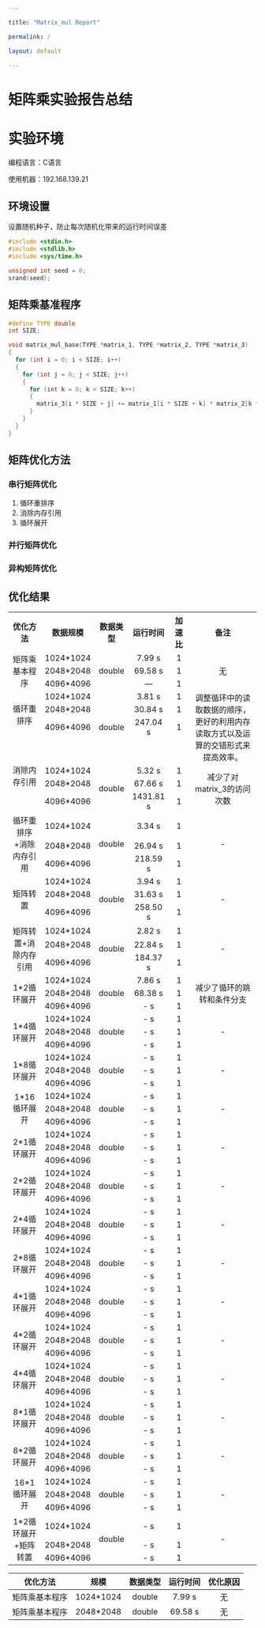 ```yaml
---

title: "Matrix_mul Report" 

permalink: / 

layout: default 

---
```




# 矩阵乘实验报告总结

# 实验环境

编程语言：C语言

使用机器：192.168.139.21

## 环境设置

设置随机种子，防止每次随机化带来的运行时间误差

```C
#include <stdio.h>
#include <stdlib.h>
#include <sys/time.h>

unsigned int seed = 0;
srand(seed);
```

## 矩阵乘基准程序

```C
#define TYPE double
int SIZE;

void matrix_mul_base(TYPE *matrix_1, TYPE *matrix_2, TYPE *matrix_3)
{
  for (int i = 0; i < SIZE; i++)
  {
    for (int j = 0; j < SIZE; j++)
    {
      for (int k = 0; k < SIZE; k++)
      {
        matrix_3[i * SIZE + j] += matrix_1[i * SIZE + k] * matrix_2[k * SIZE + j];
      }
    }
  }
}
```

## 矩阵优化方法

### 串行矩阵优化

1. 循环重排序
2. 消除内存引用
3. 循环展开

### 并行矩阵优化

### 异构矩阵优化

## 优化结果

<table style="text-align: center;">
	<tr>
	    <th style = "width:15%">优化方法</th>
	    <th style = "width:10%">数据规模</th>
	    <th style = "width:10%">数据类型</th>  
	    <th style = "width:15%">运行时间</th>  
        <th style = "width:10%">加速比</th>
	    <th style = "width:40%">备注</th>
	</tr>
	<tr>
	    <td rowspan="4">矩阵乘基本程序</td>
	</tr>
	<tr>
	    <td>1024*1024</td>
	    <td rowspan="4">double</td>
	    <td>7.99 s</td>
	    <td>1</td>
	    <td rowspan="4">无</td>
	</tr>
	<tr>
		<td>2048*2048</td>
	    <td>69.58 s</td>
	    <td>1</td>
	</tr>
	<tr>
		<td>4096*4096</td>
	    <td>—</td>
	    <td>1</td>
	</tr>
	<tr>
	    <td rowspan="4">循环重排序</td>
	</tr>
	<tr>
	    <td>1024*1024</td>
	    <td rowspan="4">double</td>
	    <td>3.81 s</td>
	    <td>1</td>
	    <td rowspan="4">调整循环中的读取数据的顺序，更好的利用内存读取方式以及运算的交错形式来提高效率。</td>
	</tr>
	<tr>
		<td>2048*2048</td>
	    <td>30.84 s</td>
	    <td>1</td>
	</tr>
	<tr>
		<td>4096*4096</td>
	    <td>247.04 s</td>
	    <td>1</td>
	</tr>
	<tr>
	    <td rowspan="4">消除内存引用</td>
	</tr>
	<tr>
	    <td>1024*1024</td>
	    <td rowspan="4">double</td>
	    <td>5.32 s</td>
	    <td>1</td>
	    <td rowspan="4">减少了对matrix_3的访问次数</td>
	</tr>
	<tr>
		<td>2048*2048</td>
	    <td>67.66 s</td>
	    <td>1</td>
	</tr>
	<tr>
		<td>4096*4096</td>
	    <td>1431.81 s</td>
	    <td>1</td>
	</tr>
	<tr>
	    <td rowspan="4">循环重排序+消除内存引用</td>
	</tr>
	<tr>
	    <td>1024*1024</td>
	    <td rowspan="4">double</td>
	    <td>3.34 s</td>
	    <td>1</td>
	    <td rowspan="4">-</td>
	</tr>
	<tr>
		<td>2048*2048</td>
	    <td>26.94 s</td>
	    <td>1</td>
	</tr>
	<tr>
		<td>4096*4096</td>
	    <td>218.59 s</td>
	    <td>1</td>
	</tr>
    <tr>
	    <td rowspan="4">矩阵转置</td>
	</tr>
	<tr>
	    <td>1024*1024</td>
	    <td rowspan="4">double</td>
	    <td>3.94 s</td>
	    <td>1</td>
	    <td rowspan="4">-</td>
	</tr>
	<tr>
		<td>2048*2048</td>
	    <td>31.63 s</td>
	    <td>1</td>
	</tr>
	<tr>
		<td>4096*4096</td>
	    <td>258.50 s</td>
	    <td>1</td>
	</tr>
    <tr>
	    <td rowspan="4">矩阵转置+消除内存引用</td>
	</tr>
	<tr>
	    <td>1024*1024</td>
	    <td rowspan="4">double</td>
	    <td>2.82 s</td>
	    <td>1</td>
	    <td rowspan="4">-</td>
	</tr>
	<tr>
		<td>2048*2048</td>
	    <td>22.84 s</td>
	    <td>1</td>
	</tr>
	<tr>
		<td>4096*4096</td>
	    <td>184.37 s</td>
	    <td>1</td>
	</tr>
    <tr>
	    <td rowspan="4">1*2循环展开</td>
	</tr>
	<tr>
	    <td>1024*1024</td>
	    <td rowspan="4">double</td>
	    <td>7.86 s</td>
	    <td>1</td>
	    <td rowspan="4">减少了循环的跳转和条件分支</td>
	</tr>
	<tr>
		<td>2048*2048</td>
	    <td>68.38 s</td>
	    <td>1</td>
	</tr>
	<tr>
		<td>4096*4096</td>
	    <td>- s</td>
	    <td>1</td>
	</tr>
    <tr>
	    <td rowspan="4">1*4循环展开</td>
	</tr>
	<tr>
	    <td>1024*1024</td>
	    <td rowspan="4">double</td>
	    <td>- s</td>
	    <td>1</td>
	    <td rowspan="4">-</td>
	</tr>
	<tr>
		<td>2048*2048</td>
	    <td>- s</td>
	    <td>1</td>
	</tr>
	<tr>
		<td>4096*4096</td>
	    <td>- s</td>
	    <td>1</td>
	</tr>
    <tr>
	    <td rowspan="4">1*8循环展开</td>
	</tr>
	<tr>
	    <td>1024*1024</td>
	    <td rowspan="4">double</td>
	    <td>- s</td>
	    <td>1</td>
	    <td rowspan="4">-</td>
	</tr>
	<tr>
		<td>2048*2048</td>
	    <td>- s</td>
	    <td>1</td>
	</tr>
	<tr>
		<td>4096*4096</td>
	    <td>- s</td>
	    <td>1</td>
	</tr>
    <tr>
	    <td rowspan="4">1*16循环展开</td>
	</tr>
	<tr>
	    <td>1024*1024</td>
	    <td rowspan="4">double</td>
	    <td>- s</td>
	    <td>1</td>
	    <td rowspan="4">-</td>
	</tr>
	<tr>
		<td>2048*2048</td>
	    <td>- s</td>
	    <td>1</td>
	</tr>
	<tr>
		<td>4096*4096</td>
	    <td>- s</td>
	    <td>1</td>
	</tr>
    <tr>
	    <td rowspan="4">2*1循环展开</td>
	</tr>
	<tr>
	    <td>1024*1024</td>
	    <td rowspan="4">double</td>
	    <td>- s</td>
	    <td>1</td>
	    <td rowspan="4">-</td>
	</tr>
	<tr>
		<td>2048*2048</td>
	    <td>- s</td>
	    <td>1</td>
	</tr>
	<tr>
		<td>4096*4096</td>
	    <td>- s</td>
	    <td>1</td>
	</tr>
    <tr>
	    <td rowspan="4">2*2循环展开</td>
	</tr>
	<tr>
	    <td>1024*1024</td>
	    <td rowspan="4">double</td>
	    <td>- s</td>
	    <td>1</td>
	    <td rowspan="4">-</td>
	</tr>
	<tr>
		<td>2048*2048</td>
	    <td>- s</td>
	    <td>1</td>
	</tr>
	<tr>
		<td>4096*4096</td>
	    <td>- s</td>
	    <td>1</td>
	</tr>
    <tr>
	    <td rowspan="4">2*4循环展开</td>
	</tr>
	<tr>
	    <td>1024*1024</td>
	    <td rowspan="4">double</td>
	    <td>- s</td>
	    <td>1</td>
	    <td rowspan="4">-</td>
	</tr>
	<tr>
		<td>2048*2048</td>
	    <td>- s</td>
	    <td>1</td>
	</tr>
	<tr>
		<td>4096*4096</td>
	    <td>- s</td>
	    <td>1</td>
	</tr>
    <tr>
	    <td rowspan="4">2*8循环展开</td>
	</tr>
	<tr>
	    <td>1024*1024</td>
	    <td rowspan="4">double</td>
	    <td>- s</td>
	    <td>1</td>
	    <td rowspan="4">-</td>
	</tr>
	<tr>
		<td>2048*2048</td>
	    <td>- s</td>
	    <td>1</td>
	</tr>
	<tr>
		<td>4096*4096</td>
	    <td>- s</td>
	    <td>1</td>
	</tr>
    <tr>
	    <td rowspan="4">4*1循环展开</td>
	</tr>
	<tr>
	    <td>1024*1024</td>
	    <td rowspan="4">double</td>
	    <td>- s</td>
	    <td>1</td>
	    <td rowspan="4">-</td>
	</tr>
	<tr>
		<td>2048*2048</td>
	    <td>- s</td>
	    <td>1</td>
	</tr>
	<tr>
		<td>4096*4096</td>
	    <td>- s</td>
	    <td>1</td>
	</tr>
    <tr>
	    <td rowspan="4">4*2循环展开</td>
	</tr>
	<tr>
	    <td>1024*1024</td>
	    <td rowspan="4">double</td>
	    <td>- s</td>
	    <td>1</td>
	    <td rowspan="4">-</td>
	</tr>
	<tr>
		<td>2048*2048</td>
	    <td>- s</td>
	    <td>1</td>
	</tr>
	<tr>
		<td>4096*4096</td>
	    <td>- s</td>
	    <td>1</td>
	</tr>
    <tr>
	    <td rowspan="4">4*4循环展开</td>
	</tr>
	<tr>
	    <td>1024*1024</td>
	    <td rowspan="4">double</td>
	    <td>- s</td>
	    <td>1</td>
	    <td rowspan="4">-</td>
	</tr>
	<tr>
		<td>2048*2048</td>
	    <td>- s</td>
	    <td>1</td>
	</tr>
	<tr>
		<td>4096*4096</td>
	    <td>- s</td>
	    <td>1</td>
	</tr>
    <tr>
	    <td rowspan="4">8*1循环展开</td>
	</tr>
	<tr>
	    <td>1024*1024</td>
	    <td rowspan="4">double</td>
	    <td>- s</td>
	    <td>1</td>
	    <td rowspan="4">-</td>
	</tr>
	<tr>
		<td>2048*2048</td>
	    <td>- s</td>
	    <td>1</td>
	</tr>
	<tr>
		<td>4096*4096</td>
	    <td>- s</td>
	    <td>1</td>
	</tr>
    <tr>
	    <td rowspan="4">8*2循环展开</td>
	</tr>
	<tr>
	    <td>1024*1024</td>
	    <td rowspan="4">double</td>
	    <td>- s</td>
	    <td>1</td>
	    <td rowspan="4">-</td>
	</tr>
	<tr>
		<td>2048*2048</td>
	    <td>- s</td>
	    <td>1</td>
	</tr>
	<tr>
		<td>4096*4096</td>
	    <td>- s</td>
	    <td>1</td>
	</tr>
    <tr>
	    <td rowspan="4">16*1循环展开</td>
	</tr>
	<tr>
	    <td>1024*1024</td>
	    <td rowspan="4">double</td>
	    <td>- s</td>
	    <td>1</td>
	    <td rowspan="4">-</td>
	</tr>
	<tr>
		<td>2048*2048</td>
	    <td>- s</td>
	    <td>1</td>
	</tr>
	<tr>
		<td>4096*4096</td>
	    <td>- s</td>
	    <td>1</td>
	</tr>
    <tr>
	    <td rowspan="4">1*2循环展开+矩阵转置</td>
	</tr>
	<tr>
	    <td>1024*1024</td>
	    <td rowspan="4">double</td>
	    <td>- s</td>
	    <td>1</td>
	    <td rowspan="4">-</td>
	</tr>
	<tr>
		<td>2048*2048</td>
	    <td>- s</td>
	    <td>1</td>
	</tr>
	<tr>
		<td>4096*4096</td>
	    <td>- s</td>
	    <td>1</td>
	</tr>
</table>





|    优化方法    |   规模    | 数据类型 | 运行时间 | 优化原因 |
| :------------: | :-------: | :------: | :------: | :------: |
| 矩阵乘基本程序 | 1024*1024 |  double  |  7.99 s  |    无    |
| 矩阵乘基本程序 | 2048*2048 |  double  | 69.58 s  |    无    |

